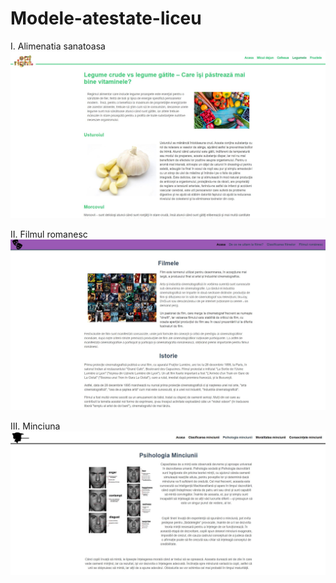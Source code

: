 # Modele-atestate-liceu

I. Alimenatia sanatoasa
 ![Screenshot](alimentatie.jpg)
 
II. Filmul romanesc
 ![Screenshot](filmul.jpg)

III. Minciuna
 ![Screenshot](minciuna.jpg)
